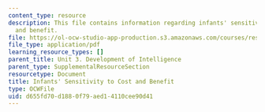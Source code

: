 ```yaml
---
content_type: resource
description: This file contains information regarding infants' sensitivity to cost
  and benefit.
file: https://ol-ocw-studio-app-production.s3.amazonaws.com/courses/res-9-003-brains-minds-and-machines-summer-course-summer-2015/d655fd70d1880f79aed14110cee90d41_MITRES_9_003SUM15_sem3_som.pdf
file_type: application/pdf
learning_resource_types: []
parent_title: Unit 3. Development of Intelligence
parent_type: SupplementalResourceSection
resourcetype: Document
title: Infants' Sensitivity to Cost and Benefit
type: OCWFile
uid: d655fd70-d188-0f79-aed1-4110cee90d41
---
```

